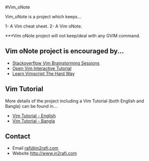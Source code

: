 #Vim_oNote


Vim_oNote is a project which keeps...

1- A Vim cheat sheet.
2- A Vim oNote.


***Vim oNote project will not keep/deal with any GVIM command.


Vim oNote project is encouraged by...
------------------------------------

* [Stackoverflow Vim Brainstorming Sessions](http://stackoverflow.com/questions/tagged/vim)
* [Open Vim Interactive Tutorial](http://www.openvim.com/)
* [Learn Vimscript The Hard Way](http://learnvimscriptthehardway.stevelosh.com/)


Vim Tutorial
----------------

More details of the project including a Vim Tutorial (both English and Bangla) can be found in...

* [Vim Tutorial - English](http://www.in2rafi.com/vim-tutorial-learn-vim-with-rafi/)
* [Vim Tutorial - Bangla](http://www.in2rafi.com/BN/vim-tutorial-learn-vim-with-rafi/)


Contact
-------

* Email     rafi@in2rafi.com
* Website   http://www.in2rafi.com
